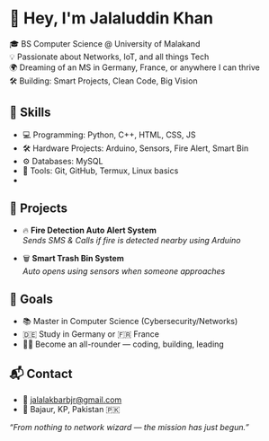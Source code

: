 # 👋 Hey, I'm Jalaluddin Khan

🎓 BS Computer Science @ University of Malakand  
💡 Passionate about Networks, IoT, and all things Tech  
🌍 Dreaming of an MS in Germany, France, or anywhere I can thrive  
🛠️ Building: Smart Projects, Clean Code, Big Vision

## 🧠 Skills
- 💻 Programming: Python, C++, HTML, CSS, JS
- 🛠️ Hardware Projects: Arduino, Sensors, Fire Alert, Smart Bin
- ⚙️ Databases: MySQL
- 🧰 Tools: Git, GitHub, Termux, Linux basics
- 

## 📁 Projects
- 🔥 **Fire Detection Auto Alert System**  
  _Sends SMS & Calls if fire is detected nearby using Arduino_

- 🗑️ **Smart Trash Bin System**  
  _Auto opens using sensors when someone approaches_

## 🧭 Goals
- 📚 Master in Computer Science (Cybersecurity/Networks)
- 🇩🇪 Study in Germany or 🇫🇷 France
- 👨‍💼 Become an all-rounder — coding, building, leading

## 📬 Contact
- 📧 jalalakbarbjr@gmail.com  
- 📍 Bajaur, KP, Pakistan 🇵🇰

_“From nothing to network wizard — the mission has just begun.”_
